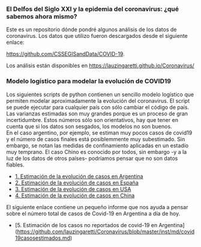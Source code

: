 ### El Delfos del Siglo XXI y la epidemia del coronavirus: ¿qué sabemos ahora mismo?
Este es un repositorio dónde pondré algunos análisis de los datos de coronavirus. 
Los datos que utilizo fueron descargados desde el siguiente enlace: 

https://github.com/CSSEGISandData/COVID-19. 

Los análisis están disponibles en https://lauzingaretti.github.io/Coronavirus/ 

### Modelo logístico para modelar la evolución de COVID19 

Los siguientes scripts de python contienen un sencillo modelo logístico que permiten modelar aproximadamente la evolución del coronavirus. El script se puede ejecutar para cualquier país con sólo cambiar el código de país. Las varianzas estimadas son muy grandes porque es un proceso de gran incertidumbre. Estos números sólo son orientativos, hay que tener en cuenta que si los datos son sesgados, los modelos no son buenos.  
En el caso argentino, por ejemplo, se estiman muy pocos casos de covid19 y el número de casos finales está posiblemmente muy subestimado. Sin embargo, se notan las medidas de confinamiento aplicadas en un estadío muy temprano. 
El caso Chino es conocido por todos, sin embargo -y a la luz de los datos de otros países- podríamos pensar que no son datos fiables. 

- [1. Estimación de la evolución de casos en Argentina](https://github.com/lauzingaretti/Coronavirus/blob/master/inst/md/Argentina_pred.md)
- [2. Estimación de la evolución de casos en España](https://github.com/lauzingaretti/Coronavirus/blob/master/inst/md/Spain_pred.md)
- [3. Estimación de la evolución de casos en USA](https://github.com/lauzingaretti/Coronavirus/blob/master/inst/md/USA.md)
- [4. Estimación de la evolución de casos en China](https://github.com/lauzingaretti/Coronavirus/blob/master/inst/md/China.md)

El siguiente enlace contiene un pequeño informe que nos ayuda a pensar sobre el número total de casos de Covid-19 en Argentina a día de hoy.

- [5. Estimación de los casos no reportados de covid-19 en Argentina]
(https://github.com/lauzingaretti/Coronavirus/blob/master/inst/md/covid19casosestimados.md)





